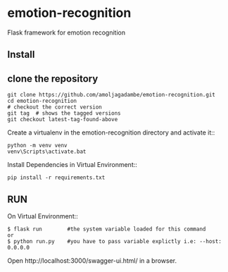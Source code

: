 # emotion-recognition

Flask framework for emotion recognition

Install
-------
## clone the repository
    git clone https://github.com/amoljagadambe/emotion-recognition.git
    cd emotion-recognition
    # checkout the correct version
    git tag  # shows the tagged versions
    git checkout latest-tag-found-above
    
Create a virtualenv in the emotion-recognition directory and activate it::

    python -m venv venv
    venv\Scripts\activate.bat
    
Install Dependencies in Virtual Environment::

    pip install -r requirements.txt


    
 RUN
 ---
 
 On Virtual Environment::
    
   
    $ flask run        #the system variable loaded for this command
    or 
    $ python run.py    #you have to pass variable explictly i.e: --host: 0.0.0.0

    
    
Open http://localhost:3000/swagger-ui.html/ in a browser.
